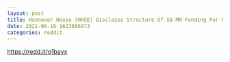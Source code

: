 ```yaml
--- 
layout: post 
title: Hannover House (HHSE) Discloses Structure Of $8-MM Funding For MyFlix Streaming Venture 
date: 2021-06-16 1623866973 
categories: reddit 
--- 
```

https://redd.it/o1bavx